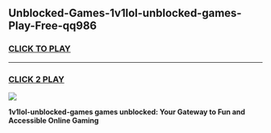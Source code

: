 
## Unblocked-Games-1v1lol-unblocked-games-Play-Free-qq986
<h3>
<a href="https://premium76.site?title=1v1lol-unblocked-games&ref=18A1">CLICK TO PLAY</a></h3>
<hr>

<h3>
<a href="https://premium76.site?title=1v1lol-unblocked-games&ref=18A1">CLICK 2 PLAY</a>
  
</h3>

<a href="https://premium76.site?title=1v1lol-unblocked-games&ref=18A1"><img src="https://clearcache.store/games.png"></a>


**1v1lol-unblocked-games games unblocked: Your Gateway to Fun and Accessible Online Gaming**
